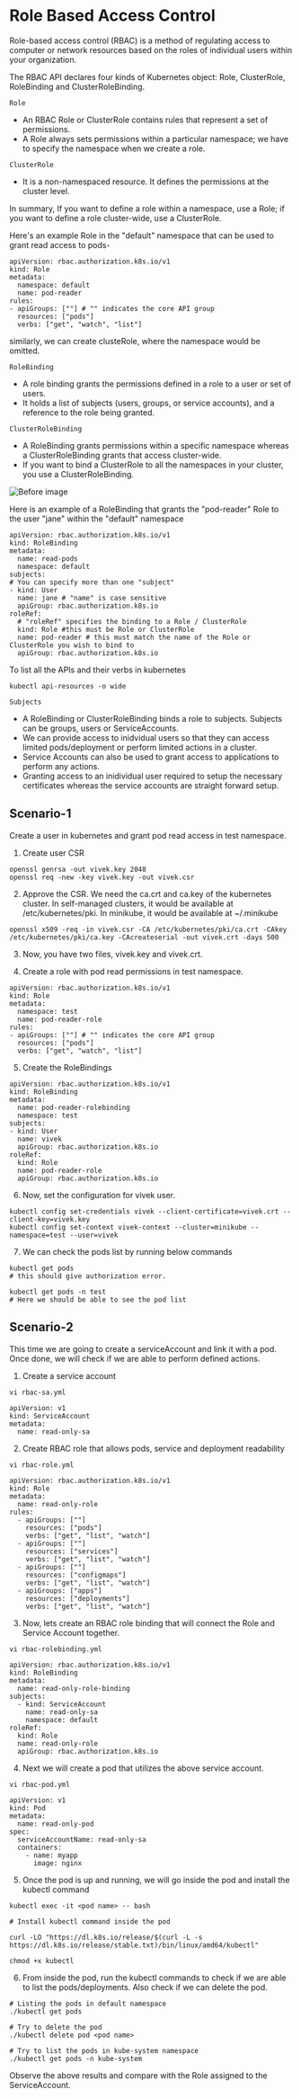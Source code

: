 # Role Based Access Control


Role-based access control (RBAC) is a method of regulating access to computer or network resources based on the roles of individual users within your organization.

The RBAC API declares four kinds of Kubernetes object: Role, ClusterRole, RoleBinding and ClusterRoleBinding. 


`Role` 
- An RBAC Role or ClusterRole contains rules that represent a set of permissions. 
- A Role always sets permissions within a particular namespace; we have to specify the namespace when we create a role.

`ClusterRole`
- It is a non-namespaced resource. It defines the permissions at the cluster level.

In summary, If you want to define a role within a namespace, use a Role; if you want to define a role cluster-wide, use a ClusterRole.

Here's an example Role in the "default" namespace that can be used to grant read access to pods-

```
apiVersion: rbac.authorization.k8s.io/v1
kind: Role
metadata:
  namespace: default
  name: pod-reader
rules:
- apiGroups: [""] # "" indicates the core API group
  resources: ["pods"]
  verbs: ["get", "watch", "list"]
```

similarly, we can create clusteRole, where the namespace would be omitted.  

`RoleBinding`

- A role binding grants the permissions defined in a role to a user or set of users. 
- It holds a list of subjects (users, groups, or service accounts), and a reference to the role being granted.

`ClusterRoleBinding`

- A RoleBinding grants permissions within a specific namespace whereas a ClusterRoleBinding grants that access cluster-wide.
- If you want to bind a ClusterRole to all the namespaces in your cluster, you use a ClusterRoleBinding.


<img src="../images/rbac.png" alt="Before image">


Here is an example of a RoleBinding that grants the "pod-reader" Role to the user "jane" within the "default" namespace

```
apiVersion: rbac.authorization.k8s.io/v1
kind: RoleBinding
metadata:
  name: read-pods
  namespace: default
subjects:
# You can specify more than one "subject"
- kind: User
  name: jane # "name" is case sensitive
  apiGroup: rbac.authorization.k8s.io
roleRef:
  # "roleRef" specifies the binding to a Role / ClusterRole
  kind: Role #this must be Role or ClusterRole
  name: pod-reader # this must match the name of the Role or ClusterRole you wish to bind to
  apiGroup: rbac.authorization.k8s.io
```

To list all the APIs and their verbs in kubernetes

```
kubectl api-resources -o wide
```


`Subjects`

- A RoleBinding or ClusterRoleBinding binds a role to subjects. Subjects can be groups, users or ServiceAccounts.
- We can provide access to inidvidual users so that they can access limited pods/deployment or perform limited actions in a cluster.
- Service Accounts can also be used to grant access to applications to perform any actions. 
- Granting access to an inidividual user required to setup the necessary certificates whereas the service accounts are straight forward setup. 


## Scenario-1

Create a user in kubernetes and grant pod read access in test namespace. 


1. Create user CSR

```
openssl genrsa -out vivek.key 2048
openssl req -new -key vivek.key -out vivek.csr
```

2. Approve the CSR. We need the ca.crt and ca.key of the kubernetes cluster. In self-managed clusters, it would be available at /etc/kubernetes/pki. In minikube, it would be available at ~/.minikube 

```
openssl x509 -req -in vivek.csr -CA /etc/kubernetes/pki/ca.crt -CAkey /etc/kubernetes/pki/ca.key -CAcreateserial -out vivek.crt -days 500
```

3. Now, you have two files, vivek.key and vivek.crt. 

4. Create a role with pod read permissions in test namespace.

```
apiVersion: rbac.authorization.k8s.io/v1
kind: Role
metadata:
  namespace: test
  name: pod-reader-role
rules:
- apiGroups: [""] # "" indicates the core API group
  resources: ["pods"]
  verbs: ["get", "watch", "list"]
```

5. Create the RoleBindings

```
apiVersion: rbac.authorization.k8s.io/v1
kind: RoleBinding
metadata:
  name: pod-reader-rolebinding
  namespace: test
subjects:
- kind: User
  name: vivek
  apiGroup: rbac.authorization.k8s.io
roleRef:
  kind: Role 
  name: pod-reader-role
  apiGroup: rbac.authorization.k8s.io
```

6. Now, set the configuration for vivek user.

```
kubectl config set-credentials vivek --client-certificate=vivek.crt --client-key=vivek.key
kubectl config set-context vivek-context --cluster=minikube --namespace=test --user=vivek
```

7. We can check the pods list by running below commands

```
kubectl get pods 
# this should give authorization error.

kubectl get pods -n test 
# Here we should be able to see the pod list
```


## Scenario-2

This time we are going to create a serviceAccount and link it with a pod. Once done, we will check if we are able to perform defined actions.

1. Create a service account

```
vi rbac-sa.yml
```
```
apiVersion: v1
kind: ServiceAccount
metadata:
  name: read-only-sa

```
2. Create RBAC role that allows pods, service and deployment readability

```
vi rbac-role.yml
```
```
apiVersion: rbac.authorization.k8s.io/v1
kind: Role
metadata:
  name: read-only-role
rules:
  - apiGroups: [""]
    resources: ["pods"]
    verbs: ["get", "list", "watch"]
  - apiGroups: [""]
    resources: ["services"]
    verbs: ["get", "list", "watch"]
  - apiGroups: [""]
    resources: ["configmaps"]
    verbs: ["get", "list", "watch"]
  - apiGroups: ["apps"]
    resources: ["deployments"]
    verbs: ["get", "list", "watch"]
```

3. Now, lets create an RBAC role binding that will connect the Role and Service Account together.

```
vi rbac-rolebinding.yml
```
```
apiVersion: rbac.authorization.k8s.io/v1
kind: RoleBinding
metadata:
  name: read-only-role-binding
subjects:
  - kind: ServiceAccount
    name: read-only-sa
    namespace: default
roleRef:
  kind: Role
  name: read-only-role
  apiGroup: rbac.authorization.k8s.io
```

4. Next we will create a pod that utilizes the above service account. 

```
vi rbac-pod.yml
```
```
apiVersion: v1
kind: Pod
metadata:
  name: read-only-pod
spec:
  serviceAccountName: read-only-sa
  containers:
    - name: myapp
      image: nginx

```

5. Once the pod is up and running, we will go inside the pod and install the kubectl command

```
kubectl exec -it <pod name> -- bash

# Install kubectl command inside the pod

curl -LO "https://dl.k8s.io/release/$(curl -L -s https://dl.k8s.io/release/stable.txt)/bin/linux/amd64/kubectl"

chmod +x kubectl

```

6. From inside the pod, run the kubectl commands to check if we are able to list the pods/deployments. Also check if we can delete the pod.

```
# Listing the pods in default namespace
./kubectl get pods 

# Try to delete the pod 
./kubectl delete pod <pod name>

# Try to list the pods in kube-system namespace
./kubectl get pods -n kube-system

```

Observe the above results and compare with the Role assigned to the ServiceAccount.


